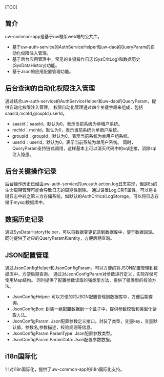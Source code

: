 [TOC]

## 简介
uw-common-app是基于uw框架web端的公共库。
* 基于uw-auth-service的AuthServiceHelper和uw-dao的QueryParam的自动化权限注入管理。
* 基于后台应用管理中，常见的关键操作日志(SysCritLog)和数据历史(SysDataHistory)功能。
* 基于Json的应用配置管理功能。

## 后台查询的自动化权限注入管理
通过结合uw-auth-service的AuthServiceHelper和uw-dao的QueryParam，提供自动化权限注入管理。
权限自动化管理通过四个关键字段来组成，包括saasId,mchId,groupId,userId。
* saasId：saasId，默认为0，表示当前系统为单租户系统。
* mchId：mchId，默认为0，表示当前系统为单商户系统。
* groupId：groupId，默认为0，表示当前系统为单用户组系统。
* userId：userId，默认为0，表示当前系统为单用户系统。
同时，QueryParam支持链式调用，这样基本上可以消灭代码中的sql连接，消除sql注入隐患。

## 后台关键操作记录
后台操作历史已经由uw-auth-service的uw.auth.action.log日志实现，但是Es的生命周期管理可能会导致日志的周期性删除。
通过设置Log.CRIT属性，可以将关键日志中转之第三方存储系统，如默认的AuthCriticalLogStorage，可以将日志存储于mysql数据库中。

## 数据历史记录
通过SysDataHistoryHelper，可以将数据变更记录到数据库中，便于数据回滚。
同时提供了对应的QueryParam和entity，方便后期查询。

## JSON配置管理
通过JsonConfigHelper和JsonConfigParam，可以方便的将JSON配置管理到数据库中，方便后期查询。
通过对JsonConfigParam对参数进行定义，实际存储可使用Map结构。
同时提供了配置参数读取的强类型方法，提供了强类型的校验方法。
* JsonConfigHelper: 可以方便的将JSON配置管理到数据库中，方便后期查询。
* JsonConfigBox: 封装一组配置数据到一个盒子中，提供参数校验和类型化读取方法。
* JsonConfigParam: Json配置参数定义接口。封装了类型，变量key，变量默认值，参数名,参数描述，校验规则等信息。
* JsonConfigParam.ParamType: Json配置参数类型。
* JsonConfigParam.ParamData: Json配置参数数据。

## i18n国际化
针对i18n国际化，提供了uw-common-app的i18n国际化支持。
